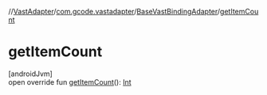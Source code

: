 //[VastAdapter](../../../index.md)/[com.gcode.vastadapter](../index.md)/[BaseVastBindingAdapter](index.md)/[getItemCount](get-item-count.md)

# getItemCount

[androidJvm]\
open override fun [getItemCount](get-item-count.md)(): [Int](https://kotlinlang.org/api/latest/jvm/stdlib/kotlin/-int/index.html)
